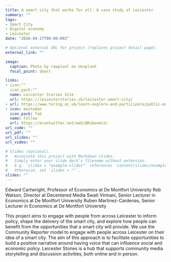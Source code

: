 ```yaml
---
title: A smart city that works for all: A case study of Leicester
summary: ""
tags:
- Smart City
- Digital economy
- Leicester
date: "2016-04-27T00:00:00Z"

# Optional external URL for project (replaces project detail page).
external_link: ""

image:
  caption: Photo by rawpixel on Unsplash
  focal_point: Smart

links:
- icon:""
  icon_pack:""
  name: Leicester Stories Site
  url: https://leicesterstories.uk/leicester-smart-city/
- url: https://www.turing.ac.uk/learn-explore-and-participate/public-engagement-grant-award-2022
- icon: mastodon
  icon_pack: fab
  name: Follow
  url: https://econtwitter.net/web/@Rubenmtzc
url_code: ""
url_pdf: ""
url_slides: ""
url_video: ""

# Slides (optional).
#   Associate this project with Markdown slides.
#   Simply enter your slide deck's filename without extension.
#   E.g. `slides = "example-slides"` references `content/slides/example-slides.md`.
#   Otherwise, set `slides = ""`.
slides: ""
---
```

Edward Cartwright, Professor of Economics at De Montfort University
Rob Watson, Director at Decentered Media
Swati Virmani, Senior Lecturer in Economics at De Montfort University
Ruben Martinez-Cardenas, Senior Lecturer in Economics at De Montfort University

This project aims to engage with people from across Leicester to inform policy, shape the delivery of the smart city, and explore how people can benefit from the opportunities that a smart city will provide. We use the Community Reporter model to engage with people across Leicester on their idea of a smart city.
The aim of this approach is to facilitate opportunities to build a positive narrative around having voice that can influence social and economic policy.
Leicester Stories is a hub that supports community media storytelling and discussion activities, both online and in person. 
